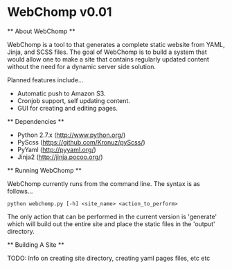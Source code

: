 # WebChomp v0.01

** About WebChomp **

WebChomp is a tool to that generates a complete static website from YAML, Jinja, and SCSS files. The goal of WebChomp is to build a system that would allow one to make a site that contains regularly updated content without the need for a dynamic server side solution.

Planned features include...

- Automatic push to Amazon S3.
- Cronjob support, self updating content.
- GUI for creating and editing pages.

** Dependencies **

- Python 2.7.x (http://www.python.org/)
- PyScss (https://github.com/Kronuz/pyScss/)
- PyYaml (http://pyyaml.org/)
- Jinja2 (http://jinja.pocoo.org/)

** Running WebChomp **

WebChomp currently runs from the command line. The syntax is as follows...

    python webchomp.py [-h] <site_name> <action_to_perform>
    
The only action that can be performed in the current version is 'generate' which will build out the entire site and place the static files in the 'output' directory.

** Building A Site **

TODO: Info on creating site directory, creating yaml pages files, etc etc